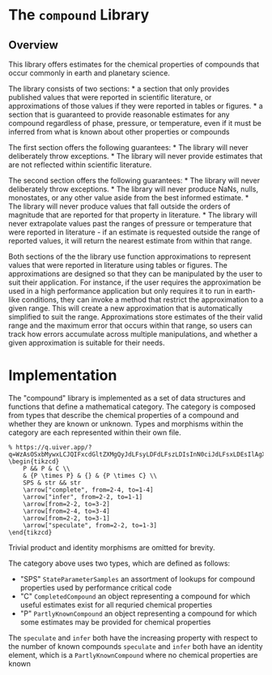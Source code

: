 # The `compound` Library

## Overview

This library offers estimates for the chemical properties of compounds that occur commonly in earth and planetary science.

The library consists of two sections:
	* a section that only provides published values that were reported in scientific literature, 
	  or approximations of those values if they were reported in tables or figures.
	* a section that is guaranteed to provide reasonable estimates for any compound regardless of phase, pressure, or temperature, 
	  even if it must be inferred from what is known about other properties or compounds

The first section offers the following guarantees:
	* The library will never deliberately throw exceptions.
	* The library will never provide estimates that are not reflected within scientific literature.

The second section offers the following guarantees:
	* The library will never deliberately throw exceptions.
	* The library will never produce NaNs, nulls, monostates, or any other value aside from the best informed estimate.
	* The library will never produce values that fall outside the orders of magnitude that are reported for that property in literature.
	* The library will never extrapolate values past the ranges of pressure or temperature that were reported in literature - 
	  if an estimate is requested outside the range of reported values, it will return the nearest estimate from within that range.

Both sections of the the library use function approximations to represent values that were reported in literature using tables or figures.
The approximations are designed so that they can be manipulated by the user to suit their application.
For instance, if the user requires the approximation be used in a high performance application but only requires it to run in earth-like conditions,
they can invoke a method that restrict the approximation to a given range. 
This will create a new approximation that is automatically simplified to suit the range.
Approximations store estimates of the their valid range and the maximum error that occurs within that range,
so users can track how errors accumulate across multiple manipulations, 
and whether a given approximation is suitable for their needs.

# Implementation

The "compound" library is implemented as a set of data structures and functions that define a mathematical category.
The category is composed from types that describe the chemical properties of a compound and whether they are known or unknown.
Types and morphisms within the category are each represented within their own file.

```
% https://q.uiver.app/?q=WzAsOSxbMywxLCJQIFxcdGltZXMgQyJdLFsyLDFdLFszLDIsInN0ciJdLFsxLDEsIlAgXFx0aW1lcyBQIl0sWzAsMCwiUCJdLFszLDAsIkMiXSxbMSwyLCJzdHIiXSxbMCwyLCJTUFMiXSxbMiwwLCJQIl0sWzAsNSwiY29tcGxldGUiXSxbMyw0LCJpbmZlciJdLFszLDZdLFswLDJdLFszLDddLFszLDgsInNwZWN1bGF0ZSJdXQ==
\begin{tikzcd}
	P && P & C \\
	& {P \times P} & {} & {P \times C} \\
	SPS & str && str
	\arrow["complete", from=2-4, to=1-4]
	\arrow["infer", from=2-2, to=1-1]
	\arrow[from=2-2, to=3-2]
	\arrow[from=2-4, to=3-4]
	\arrow[from=2-2, to=3-1]
	\arrow["speculate", from=2-2, to=1-3]
\end{tikzcd}
```

Trivial product and identity morphisms are omitted for brevity.

The category above uses two types, which are defined as follows:
* "SPS" `StateParameterSamples` an assortment of lookups for compound properties used by performance critical code
* "C" `CompletedCompound`       an object representing a compound for which useful estimates exist for all requried chemical properties
* "P" `PartlyKnownCompound`     an object representing a compound for which some estimates may be provided for chemical properties

The
`speculate` and `infer` both have the increasing property with respect to the number of known compounds
`speculate` and `infer` both have an identity element, which is a `PartlyKnownCompound` where no chemical properties are known

